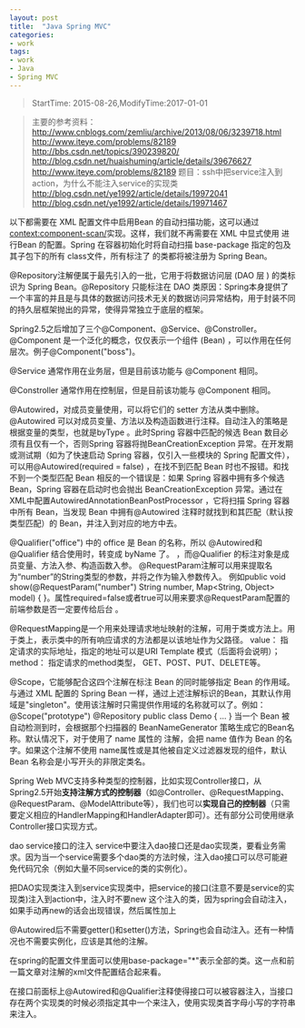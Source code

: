```yaml
---
layout: post
title:  "Java Spring MVC"
categories:
- work
tags:
- work
- Java 
- Spring MVC
---
```


> StartTime: 2015-08-26,ModifyTime:2017-01-01
<!---more--->

> 主要的参考资料：
http://www.cnblogs.com/zemliu/archive/2013/08/06/3239718.html
http://www.iteye.com/problems/82189
http://bbs.csdn.net/topics/390239820/
http://blog.csdn.net/huaishuming/article/details/39676627
http://www.iteye.com/problems/82189     题目：ssh中把service注入到action，为什么不能注入service的实现类
http://blog.csdn.net/ye1992/article/details/19972041
http://blog.csdn.net/ye1992/article/details/19971467

以下都需要在 XML 配置文件中启用Bean 的自动扫描功能，这可以通过<context:component-scan/>实现。这样，我们就不再需要在 XML 中显式使用 <bean/> 进行Bean 的配置。Spring 在容器初始化时将自动扫描 base-package 指定的包及其子包下的所有 class文件，所有标注了 的类都将被注册为 Spring Bean。

@Repository注解便属于最先引入的一批，它用于将数据访问层 (DAO 层 ) 的类标识为 Spring Bean。@Repository 只能标注在 DAO 类原因：Spring本身提供了一个丰富的并且是与具体的数据访问技术无关的数据访问异常结构，用于封装不同的持久层框架抛出的异常，使得异常独立于底层的框架。

Spring2.5之后增加了三个@Component、@Service、@Constroller。
@Component 是一个泛化的概念，仅仅表示一个组件 (Bean) ，可以作用在任何层次。例子@Component("boss")。

@Service 通常作用在业务层，但是目前该功能与 @Component 相同。

@Constroller 通常作用在控制层，但是目前该功能与 @Component 相同。

@Autowired，对成员变量使用，可以将它们的 setter 方法从类中删除。@Autowired 可以对成员变量、方法以及构造函数进行注释。自动注入的策略是根据变量的类型，也就是byType 。此时Spring 容器中匹配的候选 Bean 数目必须有且仅有一个，否则Spring 容器将抛BeanCreationException 异常。在开发期或测试期（如为了快速启动 Spring 容器，仅引入一些模块的 Spring 配置文件），可以用@Autowired(required = false) ，在找不到匹配 Bean 时也不报错。和找不到一个类型匹配 Bean 相反的一个错误是：如果 Spring 容器中拥有多个候选 Bean，Spring 容器在启动时也会抛出 BeanCreationException 异常。通过在XML中配置AutowiredAnnotationBeanPostProcessor ，它将扫描 Spring 容器中所有 Bean，当发现 Bean 中拥有@Autowired 注释时就找到和其匹配（默认按类型匹配）的 Bean，并注入到对应的地方中去。

@Qualifier("office") 中的 office 是 Bean 的名称，所以 @Autowired和@Qualifier 结合使用时，转变成 byName 了。 ，而@Qualifier 的标注对象是成员变量、方法入参、构造函数入参。
@RequestParam注解可以用来提取名为“number”的String类型的参数，并将之作为输入参数传入。 例如public void show(@RequestParam("number") String number, Map<String, Object> model) { }。属性required=false或者true可以用来要求@RequestParam配置的前端参数是否一定要传给后台 。

@RequestMapping是一个用来处理请求地址映射的注解，可用于类或方法上。用于类上，表示类中的所有响应请求的方法都是以该地址作为父路径。
value：     指定请求的实际地址，指定的地址可以是URI Template 模式（后面将会说明）；
method：  指定请求的method类型， GET、POST、PUT、DELETE等。

@Scope，它能够配合这四个注解在标注 Bean 的同时能够指定 Bean 的作用域。与通过 XML 配置的 Spring Bean 一样，通过上述注解标识的Bean，其默认作用域是"singleton"。使用该注解时只需提供作用域的名称就可以了。例如：
	@Scope("prototype")
	@Repository
	public class Demo { … }
	当一个 Bean 被自动检测到时，会根据那个扫描器的 BeanNameGenerator 策略生成它的Bean名称。默认情况下，对于使用了 name 属性的 注解，会把 name 值作为 Bean 的名字。如果这个注解不使用 name属性或是其他被自定义过滤器发现的组件，默认 Bean 名称会是小写开头的非限定类名。


Spring Web MVC支持多种类型的控制器，比如实现Controller接口，从Spring2.5开始**支持注解方式的控制器**（如@Controller、@RequestMapping、@RequestParam、@ModelAttribute等），我们也可以**实现自己的控制器**（只需要定义相应的HandlerMapping和HandlerAdapter即可）。还有部分公司使用继承Controller接口实现方式。

dao service接口的注入      service中要注入dao接口还是dao实现类，要看业务需求。因为当一个service需要多个dao类的方法时候，注入dao接口可以尽可能避免代码冗余（例如大量不同service的类的实例化）。

把DAO实现类注入到service实现类中，把service的接口(注意不要是service的实现类)注入到action中，注入时不要new 这个注入的类，因为spring会自动注入，如果手动再new的话会出现错误，然后属性加上

@Autowired后不需要getter()和setter()方法，Spring也会自动注入。还有一种情况也不需要实例化，应该是其他的注解。

在spring的配置文件里面可以使用base-package="*"表示全部的类。这一点和前一篇文章对注解的xml文件配置结合起来看。

在接口前面标上@Autowired和@Qualifier注释使得接口可以被容器注入，当接口存在两个实现类的时候必须指定其中一个来注入，使用实现类首字母小写的字符串来注入。
